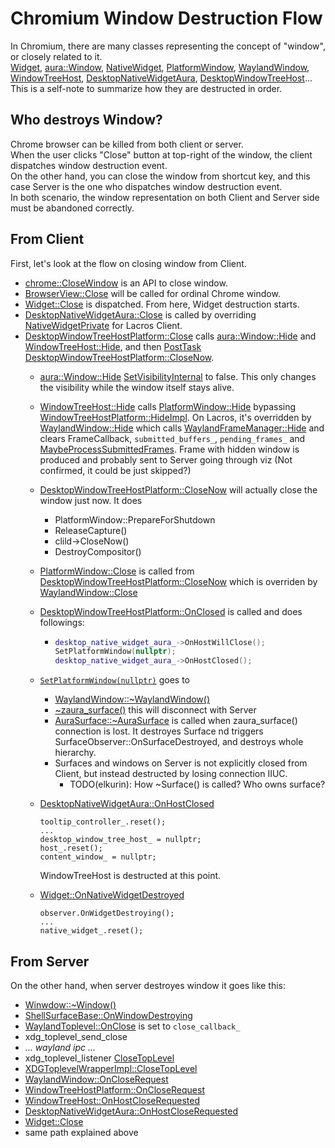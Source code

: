 # Chromium Window Destruction Flow
In Chromium, there are many classes representing the concept of "window", or closely related to it.  
[Widget](https://source.chromium.org/chromium/chromium/src/+/main:ui/views/widget/widget.h), [aura::Window](https://source.chromium.org/chromium/chromium/src/+/main:ui/aura/window.h), [NativeWidget](https://source.chromium.org/chromium/chromium/src/+/main:ui/views/widget/native_widget.h), [PlatformWindow](https://source.chromium.org/chromium/chromium/src/+/main:ui/platform_window/platform_window.h), [WaylandWindow](https://source.chromium.org/chromium/chromium/src/+/main:ui/ozone/platform/wayland/host/wayland_window.h), [WindowTreeHost](https://source.chromium.org/chromium/chromium/src/+/main:ui/aura/window_tree_host.h), [DesktopNativeWidgetAura](https://source.chromium.org/chromium/chromium/src/+/main:ui/views/widget/desktop_aura/desktop_native_widget_aura.h), [DesktopWindowTreeHost](https://source.chromium.org/chromium/chromium/src/+/main:ui/views/widget/desktop_aura/desktop_window_tree_host.h)...  
This is a self-note to summarize how they are destructed in order.

## Who destroys Window?
Chrome browser can be killed from both client or server.  
When the user clicks "Close" button at top-right of the window, the client dispatches window destruction event.  
On the other hand, you can close the window from shortcut key, and this case Server is the one who dispatches window destruction event.  
In both scenario, the window representation on both Client and Server side must be abandoned correctly.

## From Client
First, let's look at the flow on closing window from Client.  

- [chrome::CloseWindow](https://source.chromium.org/chromium/chromium/src/+/refs/heads/main:chrome/browser/ui/browser_commands.cc;l=852;drc=f2c32198ce5251791dc0a79ad63404509c22fee1) is an API to close window.
- [BrowserView::Close](https://source.chromium.org/chromium/chromium/src/+/refs/heads/main:chrome/browser/ui/views/frame/browser_view.cc;l=1286;drc=f2c32198ce5251791dc0a79ad63404509c22fee1) will be called for ordinal Chrome window.
- [Widget::Close](https://source.chromium.org/chromium/chromium/src/+/refs/heads/main:ui/views/widget/widget.cc;l=772;drc=f2c32198ce5251791dc0a79ad63404509c22fee1) is dispatched. From here, Widget destruction starts.
- [DesktopNativeWidgetAura::Close](https://source.chromium.org/chromium/chromium/src/+/refs/heads/main:ui/views/widget/desktop_aura/desktop_native_widget_aura.cc;l=904;drc=f2c32198ce5251791dc0a79ad63404509c22fee1) is called by overriding [NativeWidgetPrivate](https://source.chromium.org/chromium/chromium/src/+/refs/heads/main:ui/views/widget/native_widget_private.h;l=183;drc=f2c32198ce5251791dc0a79ad63404509c22fee1) for Lacros Client.
- [DesktopWindowTreeHostPlatform::Close](https://source.chromium.org/chromium/chromium/src/+/refs/heads/main:ui/views/widget/desktop_aura/desktop_window_tree_host_platform.cc;l=350;drc=f2c32198ce5251791dc0a79ad63404509c22fee1) calls [aura::Window::Hide](https://source.chromium.org/chromium/chromium/src/+/refs/heads/main:ui/aura/window.cc;l=362;drc=f2c32198ce5251791dc0a79ad63404509c22fee1) and [WindowTreeHost::Hide](https://source.chromium.org/chromium/chromium/src/+/refs/heads/main:ui/aura/window_tree_host.cc;l=389;drc=f2c32198ce5251791dc0a79ad63404509c22fee1), and then [PostTask](https://source.chromium.org/chromium/chromium/src/+/refs/heads/main:ui/views/widget/desktop_aura/desktop_window_tree_host_platform.cc;l=367;drc=f2c32198ce5251791dc0a79ad63404509c22fee1) [DesktopWindowTreeHostPlatform::CloseNow](https://source.chromium.org/chromium/chromium/src/+/refs/heads/main:ui/views/widget/desktop_aura/desktop_window_tree_host_platform.cc;l=372;drc=f2c32198ce5251791dc0a79ad63404509c22fee1).
  - [aura::Window::Hide](https://source.chromium.org/chromium/chromium/src/+/refs/heads/main:ui/aura/window.cc;l=362;drc=f2c32198ce5251791dc0a79ad63404509c22fee1) [SetVisibilityInternal](https://source.chromium.org/chromium/chromium/src/+/refs/heads/main:ui/aura/window.cc;l=985;drc=f2c32198ce5251791dc0a79ad63404509c22fee1) to false. This only changes the visibility while the window itself stays alive.
  - [WindowTreeHost::Hide](https://source.chromium.org/chromium/chromium/src/+/refs/heads/main:ui/aura/window_tree_host.cc;l=389;drc=f2c32198ce5251791dc0a79ad63404509c22fee1) calls [PlatformWindow::Hide](https://source.chromium.org/chromium/chromium/src/+/refs/heads/main:ui/platform_window/platform_window.h;l=44;drc=f2c32198ce5251791dc0a79ad63404509c22fee1) bypassing [WindowTreeHostPlatform::HideImpl](https://source.chromium.org/chromium/chromium/src/+/refs/heads/main:ui/aura/window_tree_host_platform.cc;l=109;drc=f2c32198ce5251791dc0a79ad63404509c22fee1). On Lacros, it's overridden by [WaylandWindow::Hide](https://source.chromium.org/chromium/chromium/src/+/refs/heads/main:ui/ozone/platform/wayland/host/wayland_window.cc;l=305;drc=f2c32198ce5251791dc0a79ad63404509c22fee1) which calls [WaylandFrameManager::Hide](https://source.chromium.org/chromium/chromium/src/+/refs/heads/main:ui/ozone/platform/wayland/host/wayland_frame_manager.cc;l=802;drc=f2c32198ce5251791dc0a79ad63404509c22fee1) and clears FrameCallback, `submitted_buffers_`, `pending_frames_` and [MaybeProcessSubmittedFrames](https://source.chromium.org/chromium/chromium/src/+/refs/heads/main:ui/ozone/platform/wayland/host/wayland_frame_manager.cc;l=643;drc=f2c32198ce5251791dc0a79ad63404509c22fee1). Frame with hidden window is produced and probably sent to Server going through viz (Not confirmed, it could be just skipped?)
  - [DesktopWindowTreeHostPlatform::CloseNow](https://source.chromium.org/chromium/chromium/src/+/refs/heads/main:ui/views/widget/desktop_aura/desktop_window_tree_host_platform.cc;l=372;drc=f2c32198ce5251791dc0a79ad63404509c22fee1) will actually close the window just now. It does
    - PlatformWindow::PrepareForShutdown
    - ReleaseCapture()
    - clild->CloseNow()
    - DestroyCompositor()
  - [PlatformWindow::Close](https://source.chromium.org/chromium/chromium/src/+/refs/heads/main:ui/platform_window/platform_window.h;l=45;drc=f2c32198ce5251791dc0a79ad63404509c22fee1) is called from [DesktopWindowTreeHostPlatform::CloseNow](https://source.chromium.org/chromium/chromium/src/+/refs/heads/main:ui/views/widget/desktop_aura/desktop_window_tree_host_platform.cc;l=372;drc=f2c32198ce5251791dc0a79ad63404509c22fee1) which is overriden by [WaylandWindow::Close](https://source.chromium.org/chromium/chromium/src/+/main:ui/ozone/platform/wayland/host/wayland_window.cc;l=374;drc=b254fd126e05f71848bd58aba7c46e649794807f)
  - [DesktopWindowTreeHostPlatform::OnClosed](https://source.chromium.org/chromium/chromium/src/+/refs/heads/main:ui/views/widget/desktop_aura/desktop_window_tree_host_platform.cc;l=841;drc=f2c32198ce5251791dc0a79ad63404509c22fee1) is called and does followings:
    - ```cpp
      desktop_native_widget_aura_->OnHostWillClose();
      SetPlatformWindow(nullptr);
      desktop_native_widget_aura_->OnHostClosed();
      ```
  - [`SetPlatformWindow(nullptr)`](https://source.chromium.org/chromium/chromium/src/+/main:ui/aura/window_tree_host_platform.h;l=73;drc=a361313206107398cab3d66afc21e019c116861b) goes to
    - [WaylandWindow::~WaylandWindow()](https://source.chromium.org/chromium/chromium/src/+/main:ui/ozone/platform/wayland/host/wayland_window.h;l=71;drc=b254fd126e05f71848bd58aba7c46e649794807f)
    - [~zaura_surface()](https://source.chromium.org/chromium/chromium/src/+/main:ui/ozone/platform/wayland/host/wayland_window.h;l=530;drc=b254fd126e05f71848bd58aba7c46e649794807f) this will disconnect with Server
    - [AuraSurface::~AuraSurface](https://source.chromium.org/chromium/chromium/src/+/refs/heads/main:components/exo/wayland/zaura_shell.cc;l=350;drc=f2c32198ce5251791dc0a79ad63404509c22fee1) is called when zaura_surface() connection is lost. It destroyes Surface nd triggers SurfaceObserver::OnSurfaceDestroyed, and destroys whole hierarchy.
    - Surfaces and windows on Server is not explicitly closed from Client, but instead destructed by losing connection IIUC.
      - TODO(elkurin): How ~Surface() is called? Who owns surface?
  - [DesktopNativeWidgetAura::OnHostClosed](https://source.chromium.org/chromium/chromium/src/+/refs/heads/main:ui/views/widget/desktop_aura/desktop_native_widget_aura.cc;l=330;drc=f2c32198ce5251791dc0a79ad63404509c22fee1)

    ```cpp=
    tooltip_controller_.reset();
    ...
    desktop_window_tree_host_ = nullptr;
    host_.reset();
    content_window_ = nullptr;
    ```
    WindowTreeHost is destructed at this point.
  - [Widget::OnNativeWidgetDestroyed](https://source.chromium.org/chromium/chromium/src/+/refs/heads/main:ui/views/widget/widget.cc;l=1594;drc=f2c32198ce5251791dc0a79ad63404509c22fee1)
    ```cpp=
    observer.OnWidgetDestroying();
    ...
    native_widget_.reset();
    ```


## From Server
On the other hand, when server destroyes window it goes like this:

- [Winwdow::~Window()](https://source.chromium.org/chromium/chromium/src/+/refs/heads/main:ui/aura/window.cc;l=184;drc=f2c32198ce5251791dc0a79ad63404509c22fee1)
- [ShellSurfaceBase::OnWindowDestroying](https://source.chromium.org/chromium/chromium/src/+/refs/heads/main:components/exo/shell_surface_base.cc;l=1336;drc=f2c32198ce5251791dc0a79ad63404509c22fee1)
- [WaylandToplevel::OnClose](https://source.chromium.org/chromium/chromium/src/+/main:components/exo/wayland/xdg_shell.cc;l=282;drc=761c0539e4d37a69a3f6140b00c5fa40ed17699a) is set to `close_callback_`
- xdg_toplevel_send_close
- *... wayland ipc ...*
- xdg_toplevel_listener [CloseTopLevel](https://source.chromium.org/chromium/chromium/src/+/refs/heads/main:ui/ozone/platform/wayland/host/xdg_toplevel_wrapper_impl.cc;l=107;drc=f2c32198ce5251791dc0a79ad63404509c22fee1)
- [XDGToplevelWrapperImpl::CloseTopLevel](https://source.chromium.org/chromium/chromium/src/+/refs/heads/main:ui/ozone/platform/wayland/host/xdg_toplevel_wrapper_impl.cc;l=357;drc=f2c32198ce5251791dc0a79ad63404509c22fee1)
- [WaylandWindow::OnCloseRequest](https://source.chromium.org/chromium/chromium/src/+/main:ui/ozone/platform/wayland/host/wayland_window.cc;l=646;drc=b254fd126e05f71848bd58aba7c46e649794807f)
- [WindowTreeHostPlatform::OnCloseRequest](https://source.chromium.org/chromium/chromium/src/+/refs/heads/main:ui/aura/window_tree_host_platform.cc;l=241;drc=f2c32198ce5251791dc0a79ad63404509c22fee1)
- [WindowTreeHost::OnHostCloseRequested](https://source.chromium.org/chromium/chromium/src/+/refs/heads/main:ui/aura/window_tree_host.cc;l=704;drc=f2c32198ce5251791dc0a79ad63404509c22fee1)
- [DesktopNativeWidgetAura::OnHostCloseRequested](https://source.chromium.org/chromium/chromium/src/+/refs/heads/main:ui/views/widget/desktop_aura/desktop_native_widget_aura.cc;l=1446;drc=f2c32198ce5251791dc0a79ad63404509c22fee1)
- [Widget::Close](https://source.chromium.org/chromium/chromium/src/+/refs/heads/main:ui/views/widget/widget.cc;l=772;drc=f2c32198ce5251791dc0a79ad63404509c22fee1)
- same path explained above
